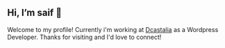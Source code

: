 ## Hi, I’m saif 👋
Welcome to my profile! Currently i'm working at [Dcastalia](https:dcastalia.com)
 as a Wordpress Developer. Thanks for visiting and I'd love to connect!
